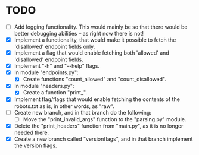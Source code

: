 # TODO
- [ ] Add logging functionality. This would mainly be so that there would be better
  debugging abilities – as right now there is not!
- [x] Implement a functionality, that would make it possible to fetch the 'disallowed'
  endpoint fields only.
- [x] Implement a flag that would enable fetching both 'allowed' and 'disallowed'
  endpoint fields.
- [x] Implement "-h" and "--help" flags.
- [x] In module "endpoints.py":
  - [x] Create functions "count_allowed" and "count_disallowed".
- [x] In module "headers.py":
  - [x] Create a function "print_".
- [x] Implement flag/flags that would enable fetching the contents of the
  robots.txt as is, in other words, as "raw".
- [ ] Create new branch, and in that branch do the following:
  - [ ] Move the "print_invalid_args" function to the "parsing.py" module.
- [x] Delete the "print_headers" function from "main.py", as it is no longer
  needed there.
- [x] Create a new branch called "versionflags", and in that branch implement
  the version flags.
